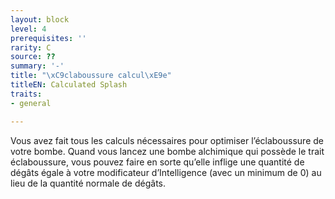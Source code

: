 ```yaml
---
layout: block
level: 4
prerequisites: ''
rarity: C
source: ??
summary: '-'
title: "\xC9claboussure calcul\xE9e"
titleEN: Calculated Splash
traits:
- general

---
```


<p>Vous avez fait tous les calculs nécessaires pour optimiser l’éclaboussure de votre bombe. Quand vous lancez une bombe alchimique qui possède le trait éclaboussure, vous pouvez faire en sorte qu’elle inflige une quantité de dégâts égale à votre modificateur d’Intelligence (avec un minimum de 0) au lieu de la quantité normale de dégâts.</p>